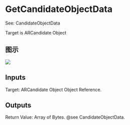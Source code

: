 # GetCandidateObjectData

See: CandidateObjectData

Target is ARCandidate Object

## 图示

![]($-20221218-17570578.png)

## Inputs

Target: ARCandidate Object Object Reference.  

## Outputs

Return Value: Array of Bytes. @see CandidateObjectData.

